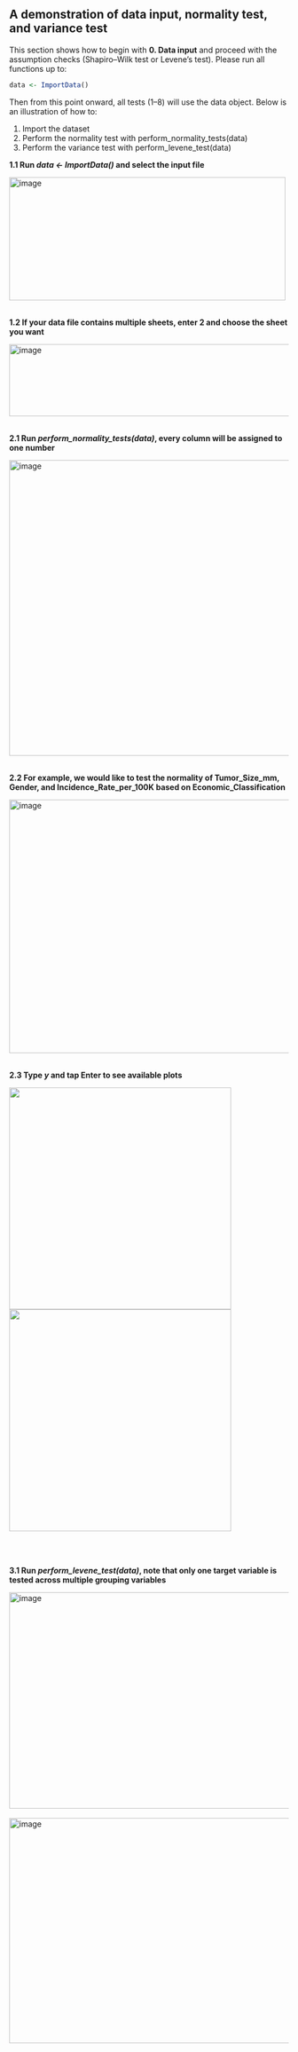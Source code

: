 ## A demonstration of data input, normality test, and variance test
This section shows how to begin with **0. Data input** and proceed with the assumption checks (Shapiro–Wilk test or Levene’s test).
Please run all functions up to: 

```r
data <- ImportData()
```

Then from this point onward, all tests (1–8) will use the data object.
Below is an illustration of how to:
1. Import the dataset
2. Perform the normality test with perform_normality_tests(data)
3. Perform the variance test with perform_levene_test(data)

**1.1 Run *data <- ImportData()* and select the input file**

<img width="498" height="222" alt="image" src="https://github.com/user-attachments/assets/c21aa442-f12f-44be-9733-3d5aeeca6243" />
<br><br>

**1.2 If your data file contains multiple sheets, enter 2 and choose the sheet you want**

<img width="755" height="130" alt="image" src="https://github.com/user-attachments/assets/92728110-91a3-4e30-8792-5d3e6dc0e430" />
<br><br>

**2.1 Run *perform_normality_tests(data)*, every column will be assigned to one number**

<img width="515" height="533" alt="image" src="https://github.com/user-attachments/assets/d991d496-be7e-475f-a36c-2f689c84e494" />
<br><br>

**2.2 For example, we would like to test the normality of Tumor_Size_mm, Gender, and Incidence_Rate_per_100K based on Economic_Classification**

<img width="554" height="457" alt="image" src="https://github.com/user-attachments/assets/00fc2eb1-d28f-45ed-a176-194435079aa3" />
<br><br>

**2.3 Type *y* and tap Enter to see available plots**

<p float="left">
<img src="https://github.com/user-attachments/assets/b40ae5ba-b549-4d8f-86c5-1676a47ca8b2" width="400"/>
<img src="https://github.com/user-attachments/assets/6456bc4c-6800-4637-b5db-7e12e911f51f" width="400"/>
</p>
<br><br>

**3.1 Run *perform_levene_test(data)*, note that only one target variable is tested across multiple grouping variables**

<img width="621" height="390" alt="image" src="https://github.com/user-attachments/assets/19427a23-1b5d-455a-b3fe-d088db7661b0" />
<br><br>

<img width="628" height="406" alt="image" src="https://github.com/user-attachments/assets/66070757-acae-42d3-a00c-e405708ffc38" />
<br><br>

